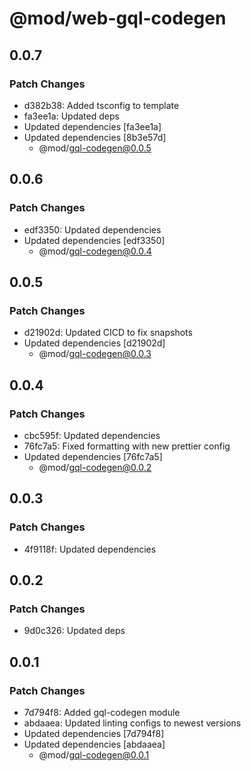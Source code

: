 # @mod/web-gql-codegen

## 0.0.7

### Patch Changes

- d382b38: Added tsconfig to template
- fa3ee1a: Updated deps
- Updated dependencies [fa3ee1a]
- Updated dependencies [8b3e57d]
  - @mod/gql-codegen@0.0.5

## 0.0.6

### Patch Changes

- edf3350: Updated dependencies
- Updated dependencies [edf3350]
  - @mod/gql-codegen@0.0.4

## 0.0.5

### Patch Changes

- d21902d: Updated CICD to fix snapshots
- Updated dependencies [d21902d]
  - @mod/gql-codegen@0.0.3

## 0.0.4

### Patch Changes

- cbc595f: Updated dependencies
- 76fc7a5: Fixed formatting with new prettier config
- Updated dependencies [76fc7a5]
  - @mod/gql-codegen@0.0.2

## 0.0.3

### Patch Changes

- 4f9118f: Updated dependencies

## 0.0.2

### Patch Changes

- 9d0c326: Updated deps

## 0.0.1

### Patch Changes

- 7d794f8: Added gql-codegen module
- abdaaea: Updated linting configs to newest versions
- Updated dependencies [7d794f8]
- Updated dependencies [abdaaea]
  - @mod/gql-codegen@0.0.1
